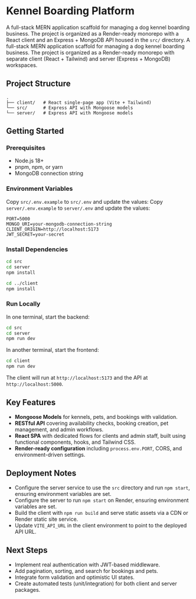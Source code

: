 # Kennel Boarding Platform

A full-stack MERN application scaffold for managing a dog kennel boarding business. The project is organized as a Render-ready monorepo with a React client and an Express + MongoDB API housed in the `src/` directory.
A full-stack MERN application scaffold for managing a dog kennel boarding business. The project is organized as a Render-ready monorepo with separate client (React + Tailwind) and server (Express + MongoDB) workspaces.

## Project Structure

```
.
├── client/   # React single-page app (Vite + Tailwind)
└── src/      # Express API with Mongoose models
└── server/   # Express API with Mongoose models
```

## Getting Started

### Prerequisites

- Node.js 18+
- pnpm, npm, or yarn
- MongoDB connection string

### Environment Variables

Copy `src/.env.example` to `src/.env` and update the values:
Copy `server/.env.example` to `server/.env` and update the values:

```
PORT=5000
MONGO_URI=your-mongodb-connection-string
CLIENT_ORIGIN=http://localhost:5173
JWT_SECRET=your-secret
```

### Install Dependencies

```bash
cd src
cd server
npm install

cd ../client
npm install
```

### Run Locally

In one terminal, start the backend:

```bash
cd src
cd server
npm run dev
```

In another terminal, start the frontend:

```bash
cd client
npm run dev
```

The client will run at `http://localhost:5173` and the API at `http://localhost:5000`.

## Key Features

- **Mongoose Models** for kennels, pets, and bookings with validation.
- **RESTful API** covering availability checks, booking creation, pet management, and admin workflows.
- **React SPA** with dedicated flows for clients and admin staff, built using functional components, hooks, and Tailwind CSS.
- **Render-ready configuration** including `process.env.PORT`, CORS, and environment-driven settings.

## Deployment Notes

- Configure the server service to use the `src` directory and run `npm start`, ensuring environment variables are set.
- Configure the server to run `npm start` on Render, ensuring environment variables are set.
- Build the client with `npm run build` and serve static assets via a CDN or Render static site service.
- Update `VITE_API_URL` in the client environment to point to the deployed API URL.

## Next Steps

- Implement real authentication with JWT-based middleware.
- Add pagination, sorting, and search for bookings and pets.
- Integrate form validation and optimistic UI states.
- Create automated tests (unit/integration) for both client and server packages.
